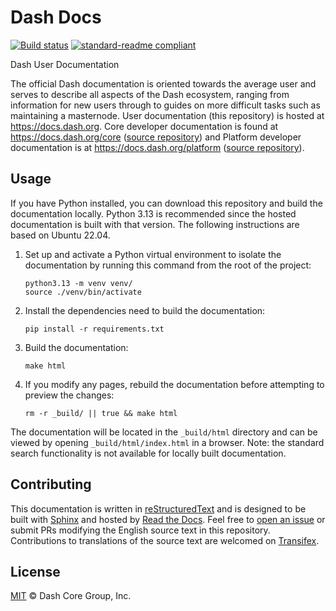 # Dash Docs

[![Build
status](https://img.shields.io/readthedocs/dash-docs/stable)](https://readthedocs.org/projects/dash-docs/builds/)
[![standard-readme
compliant](https://img.shields.io/badge/readme%20style-standard-brightgreen)](https://github.com/RichardLitt/standard-readme)

Dash User Documentation

The official Dash documentation is oriented towards the average user and serves to describe all
aspects of the Dash ecosystem, ranging from information for new users through to guides on more
difficult tasks such as maintaining a masternode. User documentation (this repository) is hosted at
https://docs.dash.org. Core developer documentation is found at https://docs.dash.org/core ([source
repository](https://github.com/dashpay/docs-core)) and Platform developer documentation is at
https://docs.dash.org/platform ([source repository](https://github.com/dashpay/docs-platform)).

## Usage

If you have Python installed, you can download this repository and build the documentation locally.
Python 3.13 is recommended since the hosted documentation is built with that version. The following
instructions are based on Ubuntu 22.04.

1. Set up and activate a Python virtual environment to isolate the documentation by running this
   command from the root of the project:

    ```shell
    python3.13 -m venv venv/
    source ./venv/bin/activate
    ```

1. Install the dependencies need to build the documentation:

    ```shell
    pip install -r requirements.txt
    ```

1. Build the documentation:

    ```shell
    make html
    ```

1. If you modify any pages, rebuild the documentation before attempting to preview the changes:

    ```shell
    rm -r _build/ || true && make html
    ```

The documentation will be located in the `_build/html` directory and can be viewed by opening
`_build/html/index.html` in a browser. Note: the standard search functionality is not available for
locally built documentation.

## Contributing

This documentation is written in [reStructuredText](https://docutils.sourceforge.io/rst.html) and is
designed to be built with [Sphinx](https://www.sphinx-doc.org/) and hosted by [Read the
Docs](https://readthedocs.org/). Feel free to [open an
issue](https://github.com/dashpay/docs/issues/new/choose) or submit PRs modifying the English source
text in this repository. Contributions to translations of the source text are welcomed on
[Transifex](https://www.transifex.com/dash/dash-docs/).

## License

[MIT](/LICENSE) © Dash Core Group, Inc.
